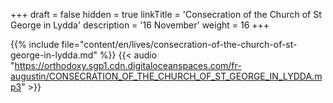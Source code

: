 +++
draft = false
hidden = true
linkTitle = 'Consecration of the Church of St George in Lydda'
description = '16 November'
weight = 16
+++

{{% include file="content/en/lives/consecration-of-the-church-of-st-george-in-lydda.md" %}}
{{< audio "https://orthodoxy.sgp1.cdn.digitaloceanspaces.com/fr-augustin/CONSECRATION_OF_THE_CHURCH_OF_ST_GEORGE_IN_LYDDA.mp3" >}}
